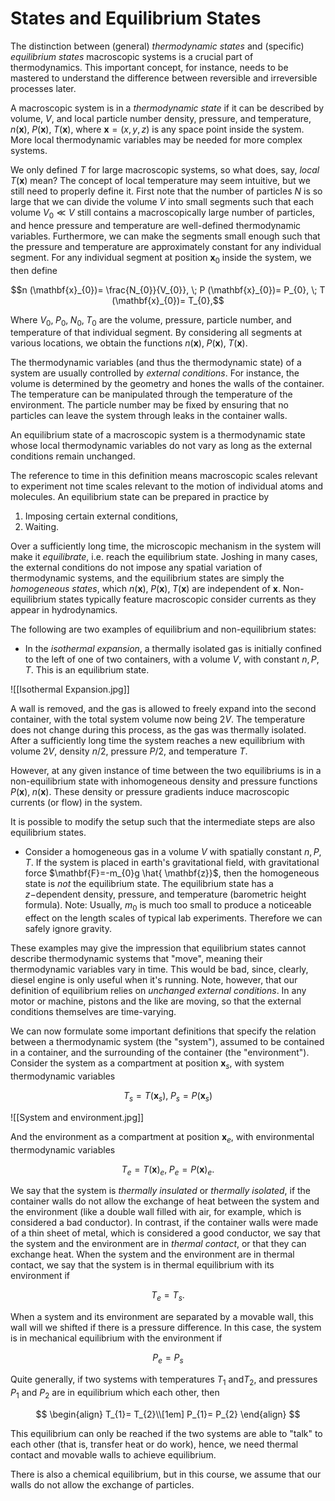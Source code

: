 # States and Equilibrium States

The distinction between (general) *thermodynamic states* and (specific) *equilibrium states* macroscopic systems is a crucial part of thermodynamics. This important concept, for instance, needs to be mastered to understand the difference between reversible and irreversible processes later.

A macroscopic system is in a *thermodynamic state* if it can be described by volume, $V$,  and local particle number density, pressure, and temperature, $n (\mathbf{x}), \; P (\mathbf{x}), \; T (\mathbf{x})$, where $\mathbf{x}= (x, y, z)$ is any space point inside the system. More local thermodynamic variables may be needed for more complex systems.

We only defined $T$ for large macroscopic systems, so what does, say, *local* $T (\mathbf{x})$ mean? The concept of local temperature may seem intuitive, but we still need to properly define it. First note that the number of particles $N$ is so large that we can divide the volume $V$ into small segments such that each volume $V_{0} \ll V$ still contains a macroscopically large number of particles, and hence pressure and temperature are well-defined thermodynamic variables. Furthermore, we can make the segments small enough such that the pressure and temperature are approximately constant for any individual segment. For any individual segment at position $\mathbf{x}_{0}$ inside the system, we then define

$$n (\mathbf{x}_{0})= \frac{N_{0}}{V_{0}}, \; P (\mathbf{x}_{0})= P_{0}, \; T (\mathbf{x}_{0})= T_{0},$$

Where $V_{0}, \; P_{0}, \; N_{0}, \; T_{0}$ are the volume, pressure, particle number, and temperature of that individual segment. By considering all segments at various locations, we obtain the functions $n (\mathbf{x}), \; P (\mathbf{x}), \; T (\mathbf{x})$.

The thermodynamic variables (and thus the thermodynamic state) of a system are usually controlled by *external conditions*. For instance, the volume is determined by the geometry and hones the walls of the container. The temperature can be manipulated through the temperature of the environment. The particle number may be fixed by ensuring that no particles can leave the system through leaks in the container walls.

An equilibrium state of a macroscopic system is a thermodynamic state whose local thermodynamic variables do not vary as long as the external conditions remain unchanged.

The reference to time in this definition means macroscopic scales relevant to experiment not time scales relevant to the motion of individual atoms and molecules. An equilibrium state can be prepared in practice by

1. Imposing certain external conditions,
2. Waiting.

Over a sufficiently long time, the microscopic mechanism in the system will make it *equilibrate*, i.e. reach the equilibrium state. Joshing in many cases, the external conditions do not impose any spatial variation of thermodynamic systems, and the equilibrium states are simply the *homogeneous states*, which $n (\mathbf{x}), \; P (\mathbf{x}), \; T (\mathbf{x})$ are independent of $\mathbf{x}$. Non-equilibrium states typically feature macroscopic consider currents as they appear in hydrodynamics.

The following are two examples of equilibrium and non-equilibrium states:

- In the *isothermal expansion*, a thermally isolated gas is initially confined to the left of one of two containers, with a volume $V$, with constant $n, P, T$. This is an equilibrium state.

![[Isothermal Expansion.jpg]]

A wall is removed, and the gas is allowed to freely expand into the second container, with the total system volume now being $2V$. The temperature does not change during this process, as the gas was thermally isolated. After a sufficiently long time the system reaches a new equilibrium with volume $2V$, density $n/2$, pressure $P/2$, and temperature $T$.

However, at any given instance of time between the two equilibriums is in a non-equilibrium state with inhomogeneous density and pressure functions $P (\mathbf{x}), \; n (\mathbf{x})$. These density or pressure gradients induce macroscopic currents (or flow) in the system.

It is possible to modify the setup such that the intermediate steps are also equilibrium states.

- Consider a homogeneous gas in a volume $V$ with spatially constant $n, P, T$. If the system is placed in earth's gravitational field, with gravitational force  $\mathbf{F}=-m_{0}g  \hat{ \mathbf{z}}$, then the homogeneous state is *not* the equilibrium state. The equilibrium state has a $z-$dependent density, pressure, and temperature (barometric height formula).
  Note: Usually, $m_{0}$ is much too small to produce a noticeable effect on the length scales of typical lab experiments. Therefore we can safely ignore gravity.

These examples may give the impression that equilibrium states cannot describe thermodynamic systems that "move", meaning their thermodynamic variables vary in time. This would be bad, since, clearly, diesel engine is only useful when it's running. Note, however, that our definition of equilibrium relies on *unchanged external conditions*. In any motor or machine, pistons and the like are moving, so that the external conditions themselves are time-varying.

We can now formulate some important definitions that specify the relation between a thermodynamic system (the "system"), assumed to be contained in a container, and the surrounding of the container (the "environment"). Consider the system as a compartment at position $\mathbf{x}_{s}$, with system thermodynamic variables 

$$T_{s}= T (\mathbf{x}_{s}), \; P_{s}= P (\mathbf{x}_{s})$$

![[System and environment.jpg]]

And the environment as a compartment at position $\mathbf{x}_{e}$, with environmental thermodynamic variables

$$T_{e}= T (\mathbf{x})_{e}, \; P_{e}= P (\mathbf{x})_{e}.$$

We say that the system is *thermally insulated* or *thermally isolated*, if the container walls do not allow the exchange of heat between the system and the environment (like a double wall filled with air, for example, which is considered a bad conductor). In contrast, if the container walls were made of a thin sheet of metal, which is considered a good conductor, we say that the system and the environment are in *thermal contact*, or that they can exchange heat. When the system and the environment are in thermal contact, we say that the system is in thermal equilibrium with its environment if

$$T_{e}= T_{s}.$$

When a system and its environment are separated by a movable wall, this wall will we shifted if there is a pressure difference. In this case, the system is in mechanical equilibrium with the environment if

$$P_{e}= P_{s}$$

Quite generally, if two systems with temperatures $T_{1}$ and$T_{2}$, and pressures $P_{1}$ and $P_{2}$ are in equilibrium which each other, then

$$
\begin{align}
T_{1}= T_{2}\\[1em]
P_{1}= P_{2}
\end{align}
$$

This equilibrium can only be reached if the two systems are able to "talk" to each other (that is, transfer heat or do work), hence, we need thermal contact and movable walls to achieve equilibrium.

There is also a chemical equilibrium, but in this course, we assume that our walls do not allow the exchange of particles.

